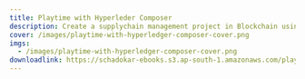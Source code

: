 ```yaml
---
title: Playtime with Hyperleder Composer
description: Create a supplychain management project in Blockchain using Hyperledger Composer.
cover: /images/playtime-with-hyperledger-composer-cover.png
imgs: 
  - /images/playtime-with-hyperledger-composer-cover.png
downloadlink: https://schadokar-ebooks.s3.ap-south-1.amazonaws.com/playtime_with_hyperledger_composer.pdf
---
```



